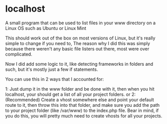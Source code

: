 localhost
=========

A small program that can be used to list files in your www directory on a Linux OS such as Ubuntu or Linux Mint

This should work out of the box on most versions of Linux, but it's really simple to change if you need to,
The reason why I did this was simply because there weren't any basic file listers out there, most were over complicated.

Now I did add some logic to it, like detecting frameworks in folders and such, but it's mostly just a few if statements.

You can use this in 2 ways that I accounted for:

1: Just dump it in the www folder and be done with it, then when you hit localhost, your should get a list of all your project folders. or
2: (Recommended) Create a vhost somewhere else and point your default route to it, then throw this into that folder, and make sure you add the path to your project folder (like /var/www) to the index.php file.
   Bear in mind, if you do this, you will pretty much need to create vhosts for all your projects.
